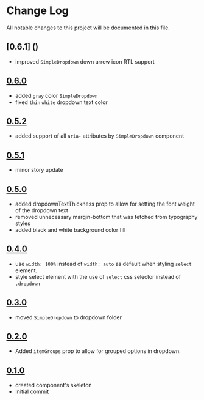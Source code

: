 # Change Log

All notable changes to this project will be documented in this file.

## [0.6.1] ()

* improved `SimpleDropdown` down arrow icon RTL support

## [0.6.0](https://github.com/code-dot-org/code-dot-org/pull/58637)

* added `gray` color `SimpleDropdown`
* fixed `thin` `white` dropdown text color

## [0.5.2](https://github.com/code-dot-org/code-dot-org/pull/58469)

* added support of all `aria-` attributes by `SimpleDropdown` component

## [0.5.1](https://github.com/code-dot-org/code-dot-org/pull/58209)

* minor story update

## [0.5.0](https://github.com/code-dot-org/code-dot-org/pull/57827)

* added dropdownTextThickness prop to allow for setting the font weight of the dropdown text
* removed unnecessary margin-bottom that was fetched from typography styles
* added black and white background color fill

## [0.4.0](https://github.com/code-dot-org/code-dot-org/pull/57105)

* use `width: 100%` instead of `width: auto` as default when styling `select` element.
* style select element with the use of `select` css selector instead of `.dropdown`

## [0.3.0](https://github.com/code-dot-org/code-dot-org/pull/57105)

* moved `SimpleDropdown` to dropdown folder

## [0.2.0](https://github.com/code-dot-org/code-dot-org/pull/56724)

* Added `itemGroups` prop to allow for grouped options in dropdown.

## [0.1.0](https://github.com/code-dot-org/code-dot-org/pull/55514)

* created component's skeleton
* Initial commit
